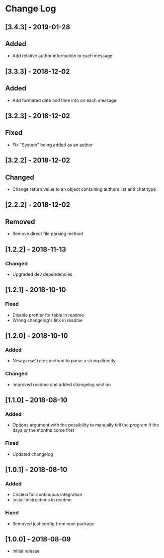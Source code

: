 # Change Log
## [3.4.3] - 2019-01-28

## Added

- Add relative author information to each message

## [3.3.3] - 2018-12-02

## Added

- Add formated date and time info on each message

## [3.2.3] - 2018-12-02

## Fixed

- Fix "System" being added as an author

## [3.2.2] - 2018-12-02

## Changed

- Change return value to an object containing authors list and chat type

## [2.2.2] - 2018-12-02

## Removed

- Remove direct file parsing method

## [1.2.2] - 2018-11-13

### Changed

- Upgraded dev dependencies

## [1.2.1] - 2018-10-10

### Fixed

- Disable prettier for table in readme
- Wrong changelog's link in readme

## [1.2.0] - 2018-10-10

### Added

- New `parseString` method to parse a string directly

### Changed

- Improved readme and added changelog section

## [1.1.0] - 2018-08-10

### Added

- Options argument with the possibility to manually tell the program if the days or the months come first

### Fixed

- Updated changelog

## [1.0.1] - 2018-08-10

### Added

- Circleci for continuous integration
- Install instructions in readme

### Fixed

- Removed jest config from npm package

## [1.0.0] - 2018-08-09

- Initial release
